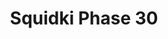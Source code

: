 ---
slug: squidki-phase-30
title: Squidki Phase 30
description: "Squidki Phase 30 is an exciting online game. Play for free directly in your browser!"
icon: /images/new_mods/Sprunki Phase 30.png
url: https://wowtbc.net/sprunkin/sprunki-phase30/index.html
previewImage: /images/new_mods/Sprunki Phase 30.png
type: new mods

# SEO配置
seo:
  title: "Squidki Phase 30 - Play Free Online Game | Fun Browser Games"
  description: "Squidki Phase 30 - Play this fun online game for free in your browser. No download required!"
  ogImage: "/images/new_mods/Sprunki Phase 30.png"
  keywords: "squidki-phase-30, online game, browser game, free game, new mods game, play online"

videoUrls:
  - https://www.youtube.com/embed/example1
  - https://www.youtube.com/embed/example2

whyPlay:
  title: "Why Play Squidki Phase 30?"
  items:
    - "Immersive Gameplay: Squidki Phase 30 offers an engaging and immersive gaming experience that will keep you entertained for hours"
    - "Challenging Levels: Test your skills with increasingly difficult challenges and obstacles"
    - "Beautiful Graphics: Enjoy stunning visuals and smooth animations that bring the game world to life"
    - "Regular Updates: New content and features are added regularly to keep the game fresh and exciting"
    - "Free to Play: Experience all the fun without spending a penny"
    - "Community Features: Connect with other players, share strategies, and compete for high scores"
    - "Cross-Platform: Play on any device with a web browser, no downloads required"

features:
  title: "Key Features of Squidki Phase 30"
  image: "/images/new_mods/Sprunki Phase 30.png"
  items:
    - "Intuitive Controls: Easy to learn controls make Squidki Phase 30 accessible for players of all skill levels"
    - "Multiple Game Modes: Enjoy various gameplay options that provide different challenges and experiences"
    - "Character Customization: Personalize your gaming experience with unique characters and items"
    - "Achievement System: Complete special tasks to earn rewards and recognition"
    - "Leaderboards: Compete with players worldwide and see who can achieve the highest scores"

characteristics:
  title: "Game Characteristics"
  image: "/images/new_mods/Sprunki Phase 30.png"
  items:
    - "Genre: New mods game with elements of strategy and skill"
    - "Difficulty: Suitable for both casual gamers and those seeking a challenge"
    - "Play Time: Quick sessions or extended gameplay, depending on your preference"
    - "Art Style: Vibrant and engaging visuals that enhance the gaming experience"
    - "Sound Design: Immersive audio that complements the gameplay perfectly"

info: "Squidki Phase 30 is an exciting online game that offers players a unique and engaging gaming experience. With its intuitive controls, stunning visuals, and challenging gameplay, Squidki Phase 30 provides hours of entertainment for players of all ages and skill levels. Whether you're looking for a quick gaming session during a break or an extended play session, Squidki Phase 30 delivers an immersive experience that will keep you coming back for more. The game features multiple levels of increasing difficulty, ensuring that players are constantly challenged as they progress. With regular updates adding new content and features, Squidki Phase 30 remains fresh and exciting, providing endless entertainment options for its growing community of players."

howToPlayIntro: "Welcome to Squidki Phase 30! This guide will walk you through the basics and help you master the game. Whether you're a beginner or looking to improve your skills, these tips and instructions will enhance your gaming experience."

howToPlaySteps:
  - title: "Getting Started"
    description: "Begin your Squidki Phase 30 adventure by familiarizing yourself with the controls. Use your keyboard or mouse to navigate through the game interface. The tutorial will guide you through the basic mechanics and help you understand the objectives."
  - title: "Understanding the Objectives"
    description: "In Squidki Phase 30, your main goal is to progress through levels by completing specific objectives. Each level presents unique challenges that require different strategies and approaches."
  - title: "Mastering the Controls"
    description: "Practice using the controls to improve your precision and reaction time. Squidki Phase 30 requires quick reflexes and strategic thinking to overcome obstacles and defeat opponents."
  - title: "Utilizing Power-ups"
    description: "Collect power-ups throughout the game to enhance your abilities and overcome difficult challenges. Each power-up offers unique advantages that can be crucial for success."
  - title: "Developing Strategies"
    description: "As you progress in Squidki Phase 30, develop effective strategies for different scenarios. Analyze patterns, anticipate challenges, and adapt your approach to maximize your performance."

faq:
  title: "Frequently Asked Questions about Squidki Phase 30"
  items:
    - question: "Is Squidki Phase 30 free to play?"
      answer: "Yes, Squidki Phase 30 is completely free to play directly in your web browser. No downloads or purchases are required to enjoy the full game experience."
    - question: "Can I play Squidki Phase 30 on mobile devices?"
      answer: "Yes, Squidki Phase 30 is optimized for both desktop and mobile play. You can enjoy the game on any device with a web browser and internet connection."
    - question: "Are there any in-game purchases?"
      answer: "While Squidki Phase 30 is free to play, there may be optional in-game purchases available for cosmetic items or additional features that don't affect core gameplay."
    - question: "How often is Squidki Phase 30 updated?"
      answer: "The developers regularly update Squidki Phase 30 with new content, features, and improvements based on player feedback and game performance."
    - question: "Can I play Squidki Phase 30 offline?"
      answer: "Currently, Squidki Phase 30 requires an internet connection to play as it's a browser-based online game."
    - question: "Is Squidki Phase 30 suitable for children?"
      answer: "Yes, Squidki Phase 30 is designed to be family-friendly and suitable for players of all ages."
    - question: "How do I report bugs or issues?"
      answer: "If you encounter any problems while playing Squidki Phase 30, you can report them through the game's support page or contact the developers directly through their website."
    - question: "Still Have Questions?"
      answer: "If you have additional questions about Squidki Phase 30 that aren't covered in this FAQ, please visit our support center or contact our customer service team for assistance."
---